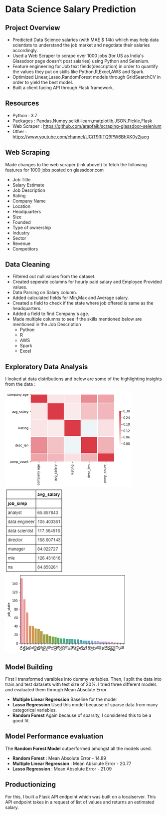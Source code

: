  # Data Science Salary Prediction 
 
## Project Overview
- Predicted Data Science salaries (with MAE $ 14k) whiich may help data scientists to understand the job market and negotiate their salaries accordingly.
- Used a Web Scraper to scrape over 1000 jobs (for US as India's Glassdoor page doesn't post salaries) using Python and Selenium.
- Feature engineering for Job text fields(description) in order to quantify the values they put on skills like Python,R,Excel,AWS and Spark.
- Optimized Linear,Lasso,RandomForest models through GridSearchCV in order to yield the best model.
- Built a client facing API through Flask framework.

 
## Resources 
- Python : 3.7
- Packages : Pandas,Numpy,scikit-learn,matplotlib,JSON,Pickle,Flask
- Web Scraper : https://github.com/arapfaik/scraping-glassdoor-selenium
- Other : https://www.youtube.com/channel/UCiT9RITQ9PW6BhXK0y2jaeg

## Web Scraping

Made changes to the web scraper (link above!) to fetch the following features for 1000 jobs posted on glassdoor.com 

- Job Title
- Salary Estimate
- Job Description
- Rating
- Company Name
- Location
- Headquarters
- Size
- Founded
- Type of ownership
- Industry
- Sector
- Revenue
- Competitors

## Data Cleaning

- Filtered out null values from the dataset.
- Created seperate columns for hourly paid salary and Employee Provided values.
- Data Parsing on Salary column.
- Added calculated fields for Min,Max and Average salary.
- Created a field to check if the state where job offered is same as the headquarters.
- Added a field to find Company's age.
- Made multiple columns to see if the skills mentioned below are mentioned in the Job Description
  - Python
  - R
  - AWS
  - Spark
  - Excel

## Exploratory Data Analysis

I looked at data distributions and below are some of the highlighting insights from the data :

![Correlation](correlation.png)
![Average Salary by Designation](salary_by_job_title.PNG)
![Positions in each state](positions_by_state.png)

## Model Building

First I transformed varaibles into dummy variables. Then, I split the data into train and test datasets with test size of 20%. I tried three different models and evaluated them through Mean Absolute Error.

- **Multiple Linear Regression** Baseline for the model
- **Lasso Regression** Used this model because of sparse data from many categorical variables.
- **Random Forest** Again because of sparsity, I considered this to be a good fit.

## Model Performance evaluation
The **Random Forest Model** outperformed amongst all the models used.

- **Random Forest** : Mean Absolute Error -  14.89
- **Multiple Linear Regression** : Mean Absolute Error - 20.77
- **Lasso Regression** : Mean Absolute Error - 21.09

## Productionizing

For this, I built a Flask API endpoint which was built on a localserver. This API endpoint takes in a request of list of values and returns an estimated salary.
